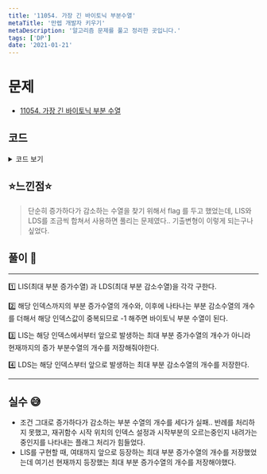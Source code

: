 ```yaml
---
title: '11054. 가장 긴 바이토닉 부분수열'
metaTitle: '만렙 개발자 키우기'
metaDescription: '알고리즘 문제를 풀고 정리한 곳입니다.'
tags: ['DP']
date: '2021-01-21'
---
```


# 문제
- [11054. 가장 긴 바이토닉 부분 수열](https://www.acmicpc.net/problem/11054)

## 코드

<details><summary> 코드 보기 </summary>

``` java
import java.io.BufferedReader;
import java.io.IOException;
import java.io.InputStreamReader;
import java.util.Arrays;
import java.util.StringTokenizer;

public class Q11054 {
    static int arr[] = new int [1001], n, cache[][] = new int [1001][2];
    public static void main(String[] args) throws IOException {
        init();
        solution();
    }

    private static void solution() {
        for (int i = 1; i <= n ; i++) {
            make_LIS(i);
            make_LDS(i);
        }

        int ans = 0;
        for (int i = 1; i <= n; i++) {
            int value = cache[i][0] + cache[i][1] - 1;
            if(ans < value) ans = value;
        }
        System.out.println(ans);
    }

    private static int make_LDS(int s) {
        if(s > n) return 0;
        if(cache[s][1] != -1) return cache[s][1];
        int ret = 1;
        for (int i = s + 1; i <= n; i++) {
            if(arr[i] < arr[s])
                ret = Math.max(ret, 1 + make_LDS(i));
        }
        return cache[s][1] = ret;
    }

    private static int make_LIS(int s) {
        if(s <= 0) return 0;
        if(cache[s][0] != -1) return cache[s][0];
        int ret = 1;
        for (int i = s - 1; i > 0; --i) {
            if(arr[i] < arr[s]){
                ret = Math.max(ret, 1 + make_LIS(i));
            }
        }
        return cache[s][0] = ret;
    }

    private static void init() throws IOException {
        BufferedReader br = new BufferedReader(new InputStreamReader(System.in));
        StringTokenizer st = new StringTokenizer(br.readLine());
        n = Integer.parseInt(st.nextToken());
        st = new StringTokenizer(br.readLine());
        for (int i = 1; i <= n; i++){
            arr[i] = Integer.parseInt(st.nextToken());
            Arrays.fill(cache[i], -1);
        }
    }
}

```

</details>

## ⭐️느낀점⭐️
> 단순히 증가하다가 감소하는 수열을 찾기 위해서 flag 를 두고 했었는데, LIS와 LDS를 조금씩 합쳐서 사용하면 풀리는 문제였다.. 기출변형이 이렇게 되는구나 싶었다.
>

## 풀이 📣
<hr/>
1️⃣ LIS(최대 부분 증가수열) 과 LDS(최대 부분 감소수열)을 각각 구한다.

2️⃣ 해당 인덱스까지의 부분 증가수열의 개수와, 이후에 나타나는 부분 감소수열의 개수를 더해서 해당 인덱스값이 중복되므로 -1 해주면 바이토닉 부분 수열이 된다.

3️⃣ LIS는 해당 인덱스에서부터 앞으로 발생하는 최대 부분 증가수열의 개수가 아니라 현재까지의 증가 부분수열의 개수를 저장해줘야한다.

4️⃣ LDS는 해당 인덱스부터 앞으로 발생하는 최대 부분 감소수열의 개수를 저장한다.

<hr/>

## 실수 😅
- 조건 그대로 증가하다가 감소하는 부분 수열의 개수를 세다가 실패.. 반례를 처리하지 못했고, 재귀함수 시작 위치의 인덱스 설정과 시작부분의 오르는중인지 내려가는 중인지를 나타내는 플래그 처리가 힘들었다.
- LIS를 구현할 때, 여태까지 앞으로 등장하는 최대 부분 증가수열의 개수를 저장했었는데 여기선 현재까지 등장했는 최대 부분 증가수열의 개수를 저장해야했다.
